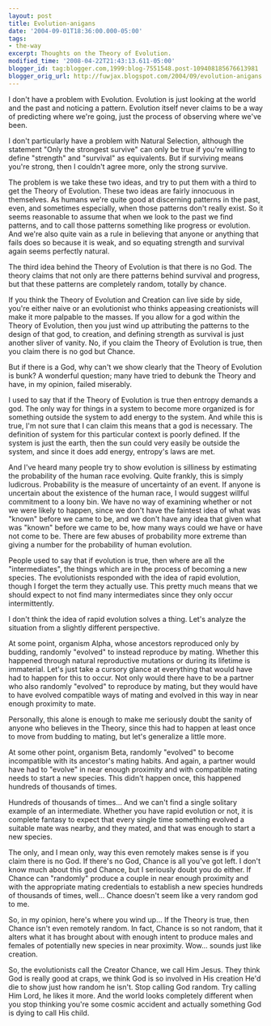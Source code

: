 ```yaml
---
layout: post
title: Evolution-anigans
date: '2004-09-01T18:36:00.000-05:00'
tags:
- the-way
excerpt: Thoughts on the Theory of Evolution.
modified_time: '2008-04-22T21:43:13.611-05:00'
blogger_id: tag:blogger.com,1999:blog-7551548.post-109408185676613981
blogger_orig_url: http://fuwjax.blogspot.com/2004/09/evolution-anigans.html
---
```


I don't have a problem with Evolution.  Evolution is just looking at the world and the past and noticing a pattern.  Evolution itself never claims to be a way of predicting where we're going, just the process of observing where we've been.

I don't particularly have a problem with Natural Selection, although the statement "Only the strongest survive" can only be true if you're willing to define "strength" and "survival" as equivalents.  But if surviving means you're strong, then I couldn't agree more, only the strong survive.

The problem is we take these two ideas, and try to put them with a third to get the Theory of Evolution.  These two ideas are fairly innocuous in themselves.  As humans we're quite good at discerning patterns in the past, even, and sometimes especially, when those patterns don't really exist.  So it seems reasonable to assume that when we look to the past we find patterns, and to call those patterns something like progress or evolution.  And we're also quite vain as a rule in believing that anyone or anything that fails does so because it is weak, and so equating strength and survival again seems perfectly natural.

The third idea behind the Theory of Evolution is that there is no God.  The theory claims that not only are there patterns behind survival and progress, but that these patterns are completely random, totally by chance.

If you think the Theory of Evolution and Creation can live side by side, you're either naive or an evolutionist who thinks appeasing creationists will make it more palpable to the masses.  If you allow for a god within the Theory of Evolution, then you just wind up attributing the patterns to the design of that god, to creation, and defining strength as survival is just another sliver of vanity.  No, if you claim the Theory of Evolution is true, then you claim there is no god but Chance.

But if there is a God, why can't we show clearly that the Theory of Evolution is bunk?  A wonderful question; many have tried to debunk the Theory and have, in my opinion, failed miserably. 

I used to say that if the Theory of Evolution is true then entropy demands a god.  The only way for things in a system to become more organized is for something outside the system to add energy to the system.  And while this is true, I'm not sure that I can claim this means that a god is necessary.  The definition of system for this particular context is poorly defined.  If the system is just the earth, then the sun could very easily be outside the system, and since it does add energy, entropy's laws are met. 

And I've heard many people try to show evolution is silliness by estimating the probability of the human race evolving.  Quite frankly, this is simply ludicrous.  Probability is the measure of uncertainty of an event.  If anyone is uncertain about the existence of the human race, I would suggest willful commitment to a loony bin.    We have no way of examining whether or not we were likely to happen, since we don't have the faintest idea of what was "known" before we came to be, and we don't have any idea that given what was "known" before we came to be, how many ways could we have or have not come to be.  There are few abuses of probability more extreme than giving a number for the probability of human evolution.

People used to say that if evolution is true, then where are all the "intermediates", the things which are in the process of becoming a new species.  The evolutionists responded with the idea of rapid evolution, though I forget the term they actually use.  This pretty much means that we should expect to not find many intermediates since they only occur intermittently.

I don't think the idea of rapid evolution solves a thing.  Let's analyze the situation from a slightly different perspective.  

At some point, organism Alpha, whose ancestors reproduced only by budding, randomly "evolved" to instead reproduce by mating.  Whether this happened through natural reproductive mutations or during its lifetime is immaterial.  Let's just take a cursory glance at everything that would have had to happen for this to occur.  Not only would there have to be a partner who also randomly "evolved" to reproduce by  mating, but they would have to have evolved compatible ways of mating and evolved in this way in near enough proximity to mate.

Personally, this alone is enough to make me seriously doubt the sanity of anyone who believes in the Theory, since this had to happen at least once to move from budding to mating, but let's generalize a little more. 

At some other point, organism Beta, randomly "evolved" to become incompatible with its ancestor's mating habits.  And again, a partner would have had to "evolve" in near enough proximity and with compatible mating needs to start a new species.  This didn't happen once, this happened hundreds of thousands of times.

Hundreds of thousands of times... And we can't find a single solitary example of an intermediate.  Whether you have rapid evolution or not, it is complete fantasy to expect that every single time something evolved a suitable mate was nearby, and they mated, and that was enough to start a new species.  

The only, and I mean only, way this even remotely makes sense is if you claim there is no God.  If there's no God, Chance is all you've got left.  I don't know much about this god Chance, but I seriously doubt you do either.  If Chance can "randomly" produce a couple in near enough proximity and with the appropriate mating credentials to establish a new species hundreds of thousands of times, well... Chance doesn't seem like a very random god to me.

So, in my opinion, here's where you wind up...  If the Theory is true, then Chance isn't even remotely random.  In fact, Chance is so not random, that it alters what it has brought about with enough intent to produce males and females of potentially new species in near proximity. Wow... sounds just like creation.

So, the evolutionists call the Creator Chance, we call Him Jesus.  They think God is really good at craps, we think God is so involved in His creation He'd die to show just how random he isn't.  Stop calling God random.  Try calling Him Lord, he likes it more.  And the world looks completely different when you stop thinking you're some cosmic accident and actually something God is dying to call His child.